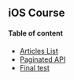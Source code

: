 ## iOS Course

#### Table of content

- [Articles List](/generic/articles-list.md)
- [Paginated API](/paginated-api/ios-course-paginated-api.md)
- [Final test](/final-test/ios-course-final-test.md)
